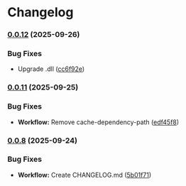 # Changelog

### [0.0.12](https://github.com/T2PeNBiX99wcoxKv3A4g/Always-Mist/compare/v0.0.11...v0.0.12) (2025-09-26)

### Bug Fixes

* Upgrade .dll ([cc6f92e](https://github.com/T2PeNBiX99wcoxKv3A4g/Always-Mist/commit/cc6f92e086bc0a557af2361ce4dad7110ab25b0c))

### [0.0.11](https://github.com/T2PeNBiX99wcoxKv3A4g/Always-Mist/compare/v0.0.10...v0.0.11) (2025-09-25)

### Bug Fixes

* **Workflow:** Remove cache-dependency-path ([edf45f8](https://github.com/T2PeNBiX99wcoxKv3A4g/Always-Mist/commit/edf45f8e258df85628444b87f95c2adf19f42923))

### [0.0.8](https://github.com/T2PeNBiX99wcoxKv3A4g/Always-Mist/compare/v0.0.7...v0.0.8) (2025-09-24)

### Bug Fixes

* **Workflow:** Create CHANGELOG.md ([5b01f71](https://github.com/T2PeNBiX99wcoxKv3A4g/Always-Mist/commit/5b01f71074b001f898a227cbfb36c95f5de25e6f))